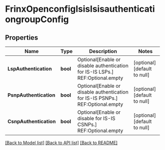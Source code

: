 # FrinxOpenconfigIsisIsisauthenticationgroupConfig

## Properties
Name | Type | Description | Notes
------------ | ------------- | ------------- | -------------
**LspAuthentication** | **bool** | Optional[Enable or disable authentication for IS-IS LSPs.] REF:Optional.empty | [optional] [default to null]
**PsnpAuthentication** | **bool** | Optional[Enable or disable authentication for IS-IS PSNPs.] REF:Optional.empty | [optional] [default to null]
**CsnpAuthentication** | **bool** | Optional[Enable or disable for IS-IS CSNPs.] REF:Optional.empty | [optional] [default to null]

[[Back to Model list]](../README.md#documentation-for-models) [[Back to API list]](../README.md#documentation-for-api-endpoints) [[Back to README]](../README.md)


